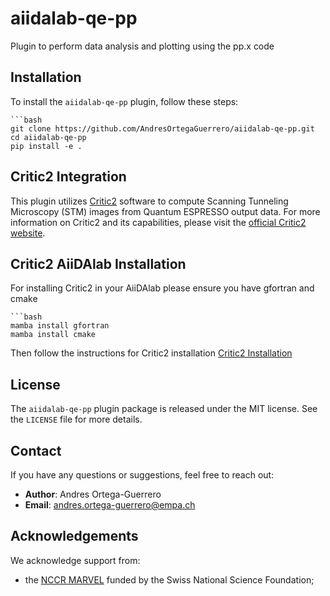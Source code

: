 # aiidalab-qe-pp
Plugin to perform data analysis and plotting using the pp.x code

## Installation
To install the `aiidalab-qe-pp` plugin, follow these steps:

    ```bash
    git clone https://github.com/AndresOrtegaGuerrero/aiidalab-qe-pp.git
    cd aiidalab-qe-pp
    pip install -e .

## Critic2 Integration

This plugin utilizes [Critic2](https://aoterodelaroza.github.io/critic2/) software to compute Scanning Tunneling Microscopy (STM) images from Quantum ESPRESSO output data.
For more information on Critic2 and its capabilities, please visit the [official Critic2 website](https://aoterodelaroza.github.io/critic2/).

## Critic2 AiiDAlab Installation

For installing Critic2 in your AiiDAlab please ensure you have gfortran and cmake

    ```bash
    mamba install gfortran
    mamba install cmake

Then follow the instructions for Critic2 installation [Critic2 Installation](https://aoterodelaroza.github.io/critic2/installation/)

## License
The `aiidalab-qe-pp` plugin package is released under the MIT license.
See the `LICENSE` file for more details.

## Contact

If you have any questions or suggestions, feel free to reach out:

- **Author**: Andres Ortega-Guerrero
- **Email**: [andres.ortega-guerrero@empa.ch](andres.ortega-guerrero@empa.ch)

## Acknowledgements
We acknowledge support from:
* the [NCCR MARVEL](http://nccr-marvel.ch/) funded by the Swiss National Science Foundation;
